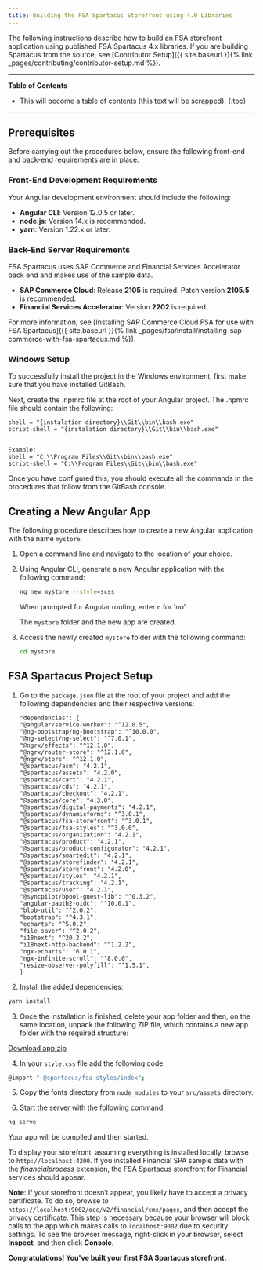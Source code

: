 ```yaml
---
title: Building the FSA Spartacus Storefront using 4.0 Libraries
---
```


The following instructions describe how to build an FSA storefront application using published FSA Spartacus 4.x libraries. 
If you are building Spartacus from the source, see [Contributor Setup]({{ site.baseurl }}{% link _pages/contributing/contributor-setup.md %}).

***

**Table of Contents**

- This will become a table of contents (this text will be scrapped).
{:toc}

***

## Prerequisites

Before carrying out the procedures below, ensure the following front-end and back-end requirements are in place.

### Front-End Development Requirements

Your Angular development environment should include the following:

- **Angular CLI**: Version 12.0.5 or later.
- **node.js**: Version 14.x is recommended.
- **yarn**: Version 1.22.x or later.

### Back-End Server Requirements

FSA Spartacus uses SAP Commerce and Financial Services Accelerator back end and makes use of the sample data.

- **SAP Commerce Cloud**: Release **2105** is required. Patch version **2105.5** is recommended.
- **Financial Services Accelerator**: Version **2202** is required.

For more information, see [Installing SAP Commerce Cloud FSA for use with FSA Spartacus]({{ site.baseurl }}{% link _pages/fsa/install/installing-sap-commerce-with-fsa-spartacus.md %}).

### Windows Setup

To successfully install the project in the Windows environment, first make sure that you have installed GitBash.

Next, create the .npmrc file at the root of your Angular project.
The .npmrc file should contain the following:

```shell
shell = "{instalation directory}\\Git\\bin\\bash.exe" 
script-shell = "{instalation directory}\\Git\\bin\\bash.exe" 


Example:
shell = "C:\\Program Files\\Git\\bin\\bash.exe"
script-shell = "C:\\Program Files\\Git\\bin\\bash.exe"
```

Once you have configured this, you should execute all the commands in the procedures that follow from the GitBash console.

## Creating a New Angular App

The following procedure describes how to create a new Angular application with the name `mystore`.

1. Open a command line and navigate to the location of your choice.
2. Using Angular CLI, generate a new Angular application with the following command:

   ```bash
   ng new mystore --style=scss
   ```

   When prompted for Angular routing, enter `n` for 'no'.

   The `mystore` folder and the new app are created.

3. Access the newly created `mystore` folder with the following command:

     ```bash
     cd mystore
     ```

## FSA Spartacus Project Setup

1. Go to the `package.json` file at the root of your project and add the following dependencies and their respective versions:

    ```shell
    "dependencies": {
    "@angular/service-worker": "^12.0.5",
    "@ng-bootstrap/ng-bootstrap": "^10.0.0",
    "@ng-select/ng-select": "^7.0.1",
    "@ngrx/effects": "^12.1.0",
    "@ngrx/router-store": "^12.1.0",
    "@ngrx/store": "^12.1.0",
    "@spartacus/asm": "4.2.1",
    "@spartacus/assets": "4.2.0",
    "@spartacus/cart": "4.2.1",
    "@spartacus/cds": "4.2.1",
    "@spartacus/checkout": "4.2.1",
    "@spartacus/core": "4.3.0",
    "@spartacus/digital-payments": "4.2.1",
    "@spartacus/dynamicforms": "^3.0.1",
    "@spartacus/fsa-storefront": "^3.0.1",
    "@spartacus/fsa-styles": "^3.0.0",
    "@spartacus/organization": "4.2.1",
    "@spartacus/product": "4.2.1",
    "@spartacus/product-configurator": "4.2.1",
    "@spartacus/smartedit": "4.2.1",
    "@spartacus/storefinder": "4.2.1",
    "@spartacus/storefront": "4.2.0",
    "@spartacus/styles": "4.2.1",
    "@spartacus/tracking": "4.2.1",
    "@spartacus/user": "4.2.1",
    "@syncpilot/bpool-guest-lib": "^0.3.2",
    "angular-oauth2-oidc": "^10.0.1",
    "blob-util": "^2.0.2",
    "bootstrap": "^4.3.1",
    "echarts": "^5.0.2",
    "file-saver": "^2.0.2",
    "i18next": "^20.2.2",
    "i18next-http-backend": "^1.2.2",
    "ngx-echarts": "6.0.1",
    "ngx-infinite-scroll": "^8.0.0",
    "resize-observer-polyfill": "^1.5.1",
   }
    ```

2. Install the added dependencies:

```bash
yarn install
```

3. Once the installation is finished, delete your app folder and then, on the same location, unpack the following ZIP file, which contains a new app folder with the required structure:

[Download app.zip](https://github.com/SAP/spartacus-financial-services-accelerator/releases)

4. In your `style.css` file add the following code:

```bash
@import "~@spartacus/fsa-styles/index";
```

5. Copy the fonts directory from `node_modules` to your `src/assets` directory.

6. Start the server with the following command:

```bash
ng serve
```

Your app will be compiled and then started.

To display your storefront, assuming everything is installed locally, browse to `http://localhost:4200`. 
If you installed Financial SPA sample data with the *financialprocess* extension, the FSA Spartacus storefront for Financial services should appear.

**Note**: If your storefront doesn’t appear, you likely have to accept a privacy certificate. 
To do so, browse to `https://localhost:9002/occ/v2/financial/cms/pages`, and then accept the privacy certificate. 
This step is necessary because your browser will block calls to the app which makes calls to `localhost:9002` due to security settings. 
To see the browser message, right-click in your browser, select **Inspect**, and then click **Console**.

**Congratulations! You've built your first FSA Spartacus storefront.**
